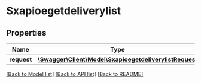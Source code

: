 # Sxapioegetdeliverylist

## Properties
Name | Type | Description | Notes
------------ | ------------- | ------------- | -------------
**request** | [**\Swagger\Client\Model\SxapioegetdeliverylistRequest**](SxapioegetdeliverylistRequest.md) |  | [optional] 

[[Back to Model list]](../README.md#documentation-for-models) [[Back to API list]](../README.md#documentation-for-api-endpoints) [[Back to README]](../README.md)


